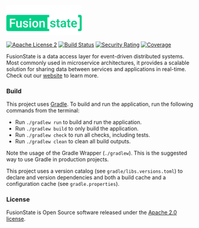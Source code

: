 <picture>
    <source srcset="./assets/header_dark.png" width="200" media="(prefers-color-scheme: dark)">
    <img src="./assets/header_light.png" width="200">
</picture>

[![Apache License 2](https://img.shields.io/github/license/fusionstate/fusionstate)](https://www.apache.org/licenses/LICENSE-2.0.txt)
[![Build Status](https://img.shields.io/github/check-runs/fusionstate/fusionstate/main)](https://github.com/fusionstate/fusionstate/actions/workflows/build.yml)
[![Security Rating](https://sonarcloud.io/api/project_badges/measure?project=fusionstate_fusionstate&metric=security_rating)](https://sonarcloud.io/summary/new_code?id=fusionstate_fusionstate)
[![Coverage](https://sonarcloud.io/api/project_badges/measure?project=fusionstate_fusionstate&metric=coverage)](https://sonarcloud.io/summary/new_code?id=fusionstate_fusionstate)

FusionState is a data access layer for event-driven distributed systems. Most commonly used in microservice architectures, it provides a scalable solution for sharing data between services and applications in real-time. Check out our [website](https://fusionstate.io) to learn more.

### Build
This project uses [Gradle](https://gradle.org/).
To build and run the application, run the following commands from the terminal:

* Run `./gradlew run` to build and run the application.
* Run `./gradlew build` to only build the application.
* Run `./gradlew check` to run all checks, including tests.
* Run `./gradlew clean` to clean all build outputs.

Note the usage of the Gradle Wrapper (`./gradlew`).
This is the suggested way to use Gradle in production projects.

This project uses a version catalog (see `gradle/libs.versions.toml`) to declare
and version dependencies and both a build cache and a configuration cache 
(see `gradle.properties`).

### License
FusionState is Open Source software released under the [Apache 2.0 license](http://www.apache.org/licenses/LICENSE-2.0.html).
